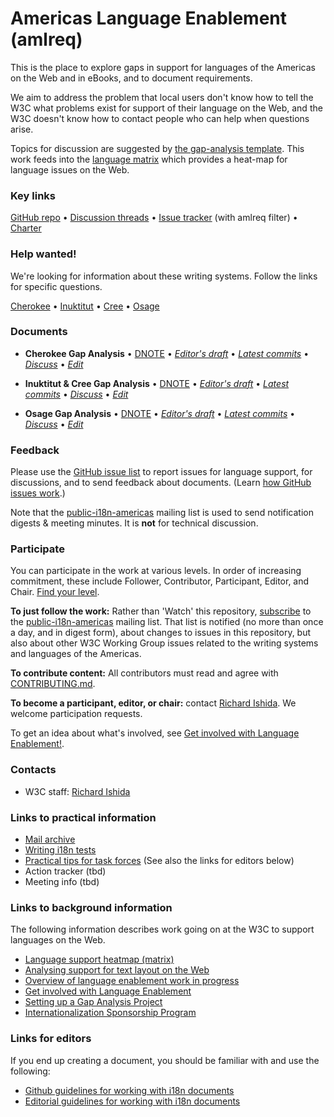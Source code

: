 # Americas Language Enablement (amlreq)

This is the place to explore gaps in support for languages of the Americas on the Web and in eBooks, and to document requirements.

We aim to address the problem that local users don't know how to tell the W3C what problems exist for support of their language on the Web, and the W3C doesn't know how to contact people who can help when questions arise.

Topics for discussion are suggested by [the gap-analysis template](https://www.w3.org/International/i18n-activity/templates/gap-analysis/gap-analysis_template.html). This work feeds into the [language matrix](https://www.w3.org/International/typography/gap-analysis/language-matrix.html) which provides a heat-map for language issues on the Web.


### Key links
[GitHub repo](https://github.com/w3c/amlreq) • [Discussion threads](https://github.com/w3c/amlreq/issues) • [Issue tracker](https://www.w3.org/International/i18n-activity/textlayout/?filter=amlreq) (with amlreq filter) • [Charter](https://www.w3.org/International/amlreq/charter/)

### Help wanted! ###
We're looking for information about these writing systems. Follow the links for specific questions.

[Cherokee](https://github.com/w3c/amlreq/issues?q=is%3Aissue+is%3Aopen+label%3Al%3Achr-cher+label%3Aquestion) • [Inuktitut](https://github.com/w3c/amlreq/issues?q=is%3Aissue+is%3Aopen+label%3Al%3Aike-cans+label%3Aquestion) • [Cree](https://github.com/w3c/amlreq/issues?q=is%3Aissue+is%3Aopen+label%3Al%3Acrk-cans+label%3Aquestion) • [Osage](https://github.com/w3c/amlreq/issues?q=is%3Aissue+is%3Aopen+label%3Al%3Aosa-osge+label%3Aquestion)


### Documents
- **Cherokee Gap Analysis** • [DNOTE](https://www.w3.org/TR/cher-gap) • [*Editor's draft*](https://www.w3.org/International/amlreq/gap-analysis/chr-gap) • [*Latest commits*](https://github.com/w3c/amlreq/commits/gh-pages/gap-analysis/cher-gap.html) • [*Discuss*](https://github.com/w3c/amlreq/labels/s%3Acher) • [*Edit*](https://github.com/w3c/amlreq/labels/doc%3Acher)

- **Inuktitut & Cree Gap Analysis** • [DNOTE](https://www.w3.org/TR/cans-iu-cr-gap) • [*Editor's draft*](https://www.w3.org/International/amlreq/gap-analysis/iu-cr-gap) • [*Latest commits*](https://github.com/w3c/amlreq/commits/gh-pages/gap-analysis/iu-cr-gap.html) • [*Discuss*](https://github.com/w3c/amlreq/labels/s%3Acans) • [*Edit*](https://github.com/w3c/amlreq/labels/doc%3Acans)

- **Osage Gap Analysis** • [DNOTE](https://www.w3.org/TR/osge-osa-gap) • [*Editor's draft*](https://www.w3.org/International/amlreq/gap-analysis/osge-osa-gap) • [*Latest commits*](https://github.com/w3c/amlreq/commits/gh-pages/gap-analysis/osge-osa-gap.html) • [*Discuss*](https://github.com/w3c/amlreq/labels/s%3Aosge) • [*Edit*](https://github.com/w3c/amlreq/labels/doc%3Aosge)


### Feedback
Please use the [GitHub issue list](https://github.com/w3c/amlreq/issues) to report issues for language support, for discussions, and to send feedback about documents. (Learn [how GitHub issues work](https://www.w3.org/International/i18n-activity/guidelines/issues.html).)

Note that the [public-i18n-americas](https://lists.w3.org/Archives/Public/public-i18n-americas/) mailing list is used to send notification digests & meeting minutes. It is **not** for technical discussion.


### Participate
You can participate in the work at various levels. In order of increasing commitment, these include Follower, Contributor, Participant, Editor, and Chair. [Find your level](https://www.w3.org/International/i18n-drafts/pages/task_force_roles).

**To just follow the work:** Rather than 'Watch' this repository, [subscribe](mailto:public-i18n-africa-request@w3.org?subject=subscribe) to the [public-i18n-americas](https://lists.w3.org/Archives/Public/public-i18n-americas/) mailing list. That list is notified (no more than once a day, and in digest form), about changes to issues in this repository, but also about other W3C Working Group issues related to the writing systems and languages of the Americas.

**To contribute content:** All contributors must read and agree with [CONTRIBUTING.md](CONTRIBUTING.md).

**To become a participant, editor, or chair:** contact [Richard Ishida](mailto:ishida@w3.org). We welcome participation requests.

To get an idea about what's involved, see [Get involved with Language Enablement!](https://www.w3.org/International/i18n-drafts/pages/languagedev_participation). 


### Contacts

- W3C staff: [Richard Ishida](mailto:ishida@w3.org)


### Links to practical information
- [Mail archive](https://lists.w3.org/Archives/Public/public-i18n-americas/)
- [Writing i18n tests](https://github.com/w3c/i18n-activity/wiki/Writing-i18n-tests)
- [Practical tips for task forces](https://www.w3.org/International/i18n-activity/guidelines/process.html) (See also the links for editors below)
- Action tracker (tbd)
- Meeting info (tbd)


### Links to background information
The following information describes work going on at the W3C to support languages on the Web.
- [Language support heatmap (matrix)](https://www.w3.org/International/typography/gap-analysis/language-matrix.html)
- [Analysing support for text layout on the Web](https://www.w3.org/International/i18n-drafts/nav/languagedev)
- [Overview of language enablement work in progress](https://www.w3.org/International/i18n-drafts/nav/languagedev)
- [Get involved with Language Enablement](https://www.w3.org/International/i18n-drafts/pages/languagedev_participation)
- [Setting up a Gap Analysis Project](https://github.com/w3c/typography/wiki/Setting-up-a-Gap-Analysis-Project)
- [Internationalization Sponsorship Program](https://www.w3.org/International/sponsorship/)


### Links for editors
If you end up creating a document, you should be familiar with and use the following:

- [Github guidelines for working with i18n documents](https://www.w3.org/International/i18n-activity/guidelines/github)
- [Editorial guidelines for working with i18n documents](https://www.w3.org/International/i18n-activity/guidelines/editing)
